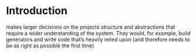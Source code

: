 # Introduction
makes larger decisions on the projects structure and abstractions that require a wider understanding of the system. They would, for example, build generators and write code that’s heavily relied upon (and therefore needs to be as right as possible the first time)